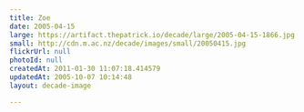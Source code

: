 ```yaml
---
title: Zoe
date: 2005-04-15
large: https://artifact.thepatrick.io/decade/large/2005-04-15-1866.jpg
small: http://cdn.m.ac.nz/decade/images/small/20050415.jpg
flickrUrl: null
photoId: null
createdAt: 2011-01-30 11:07:18.414579
updatedAt: 2005-10-07 10:14:48
layout: decade-image

---
```


